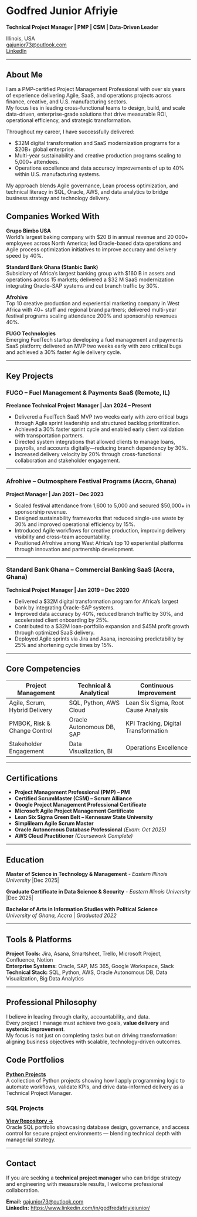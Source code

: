 # Godfred Junior Afriyie

**Technical Project Manager | PMP | CSM | Data-Driven Leader**

 Illinois, USA  
[gajunior73@outlook.com](mailto:gajunior73@outlook.com)  
[LinkedIn](https://www.linkedin.com/in/godfredafriyiejunior/)

---

## About Me

I am a PMP-certified Project Management Professional with over six years of experience delivering Agile, SaaS, and operations projects across finance, creative, and U.S. manufacturing sectors.  
My focus lies in leading cross-functional teams to design, build, and scale data-driven, enterprise-grade solutions that drive measurable ROI, operational efficiency, and strategic transformation.

Throughout my career, I have successfully delivered:
- $32M digital transformation and SaaS modernization programs for a $20B+ global enterprise.  
- Multi-year sustainability and creative production programs scaling to 5,000+ attendees.  
- Operations excellence and data accuracy improvements of up to 40% within U.S. manufacturing systems.  

My approach blends Agile governance, Lean process optimization, and technical literacy in SQL, Oracle, AWS, and data analytics to bridge business strategy and technology delivery.

## Companies Worked With

**Grupo Bimbo USA**  
World’s largest baking company with $20 B in annual revenue and 20 000+ employees across North America; led Oracle-based data operations and Agile process optimization initiatives to improve accuracy and delivery speed by 40%.

**Standard Bank Ghana (Stanbic Bank)**  
Subsidiary of Africa’s largest banking group with $160 B in assets and operations across 15 markets; delivered a $32 M SaaS modernization integrating Oracle–SAP systems and cut branch traffic by 30%.

**Afrohive**  
Top 10 creative production and experiential marketing company in West Africa with 40+ staff and regional brand partners; delivered multi-year festival programs scaling attendance 200% and sponsorship revenues 40%.

**FUGO Technologies**  
Emerging FuelTech startup developing a fuel management and payments SaaS platform; delivered an MVP two weeks early with zero critical bugs and achieved a 30% faster Agile delivery cycle.

---

## Key Projects

### **FUGO – Fuel Management & Payments SaaS (Remote, IL)**
**Freelance Technical Project Manager | Jan 2024 – Present**

- Delivered a FuelTech SaaS MVP two weeks early with zero critical bugs through Agile sprint leadership and structured backlog prioritization.  
- Achieved a 30% faster sprint cycle and enabled early client validation with transportation partners.  
- Directed system integrations that allowed clients to manage loans, payrolls, and accounts digitally—reducing branch dependency by 30%.  
- Increased delivery velocity by 20% through cross-functional collaboration and stakeholder engagement.

---

### **Afrohive – Outmosphere Festival Programs (Accra, Ghana)**
**Project Manager | Jan 2021 – Dec 2023**

- Scaled festival attendance from 1,600 to 5,000 and secured $50,000+ in sponsorship revenue.  
- Designed sustainability frameworks that reduced single-use waste by 30% and improved operational efficiency by 15%.  
- Introduced Agile workflows for creative production, improving delivery visibility and cross-team accountability.  
- Positioned Afrohive among West Africa’s top 10 experiential platforms through innovation and partnership development.

---

### **Standard Bank Ghana – Commercial Banking SaaS (Accra, Ghana)**
**Technical Project Manager | Jan 2019 – Dec 2020**

- Delivered a $32M digital transformation program for Africa’s largest bank by integrating Oracle–SAP systems.  
- Improved data accuracy by 40%, reduced branch traffic by 30%, and accelerated client onboarding by 25%.  
- Contributed to a $32M loan-portfolio expansion and $45M profit growth through optimized SaaS delivery.  
- Deployed Agile sprints via Jira and Asana, increasing predictability by 25% and shortening cycle times by 15%.

---
## Core Competencies

| Project Management | Technical & Analytical | Continuous Improvement |
|---------------------|------------------------|-------------------------|
| Agile, Scrum, Hybrid Delivery | SQL, Python, AWS Cloud | Lean Six Sigma, Root Cause Analysis |
| PMBOK, Risk & Change Control | Oracle Autonomous DB, SAP | KPI Tracking, Digital Transformation |
| Stakeholder Engagement | Data Visualization, BI | Operations Excellence |

---

## Certifications

- **Project Management Professional (PMP) – PMI**  
- **Certified ScrumMaster (CSM) – Scrum Alliance**  
- **Google Project Management Professional Certificate**  
- **Microsoft Agile Project Management Certificate**  
- **Lean Six Sigma Green Belt – Kennesaw State University**  
- **Simplilearn Agile Scrum Master**  
- **Oracle Autonomous Database Professional** *(Exam: Oct 2025)*  
- **AWS Cloud Practitioner** *(Coursework Complete)*  

---

## Education

**Master of Science in Technology & Management**  - *Eastern Illinois University* |Dec 2025|

**Graduate Certificate in Data Science & Security**  - *Eastern Illinois University* |Dec 2025|

**Bachelor of Arts in Information Studies with Political Science**  
*University of Ghana, Accra* | *Graduated 2022*

---

## Tools & Platforms

**Project Tools:** Jira, Asana, Smartsheet, Trello, Microsoft Project, Confluence, Notion  
**Enterprise Systems:** Oracle, SAP, MS 365, Google Workspace, Slack  
**Technical Stack:** SQL, Python, AWS, Oracle Autonomous DB, Data Visualization, Big Data Analytics  

---

## Professional Philosophy

I believe in leading through clarity, accountability, and data.  
Every project I manage must achieve two goals, **value delivery** and **systemic improvement**.  
My focus is not just on completing tasks but on driving transformation: aligning business objectives with scalable, technology-driven outcomes.

## Code Portfolios

**[Python Projects](https://github.com/godfredafriyie/python-projects)**  
A collection of Python projects showing how I apply programming logic to automate workflows, validate KPIs, and drive data-informed delivery as a Technical Project Manager.

### SQL Projects  
[**View Repository →**](https://github.com/godfredafriyie/sql-projects)  
Oracle SQL portfolio showcasing database design, governance, and access control for secure project environments — blending technical depth with managerial strategy.

---

## Contact

If you are seeking a **technical project manager** who can bridge strategy and engineering with measurable results, I welcome professional collaboration.

**Email:** [gajunior73@outlook.com](mailto:gajunior73@outlook.com)  
**LinkedIn:** https://www.linkedin.com/in/godfredafriyiejunior/
